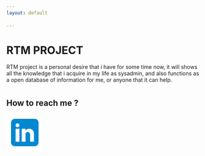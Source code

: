 ```yaml
---
layout: default

---
```

<head>
<link rel="shortcut icon" type="image/x-icon" href="icons/favicon.ico">
 </head>
 
# RTM PROJECT

RTM project is a personal desire that i have for some time now, it will shows all the knowledge that i acquire in my life as sysadmin, and also functions as a open database of information for me, or anyone that it can help.

#

## How to reach me ?

[![LinkdIn](./icons/icons8-linkedin-96.png)](https://www.linkedin.com/in/renantmagalhaes/)